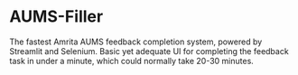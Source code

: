 # AUMS-Filler
The fastest Amrita AUMS feedback completion system, powered by Streamlit and Selenium. Basic yet adequate UI for completing the feedback task in under a minute, which could normally take 20-30 minutes.
